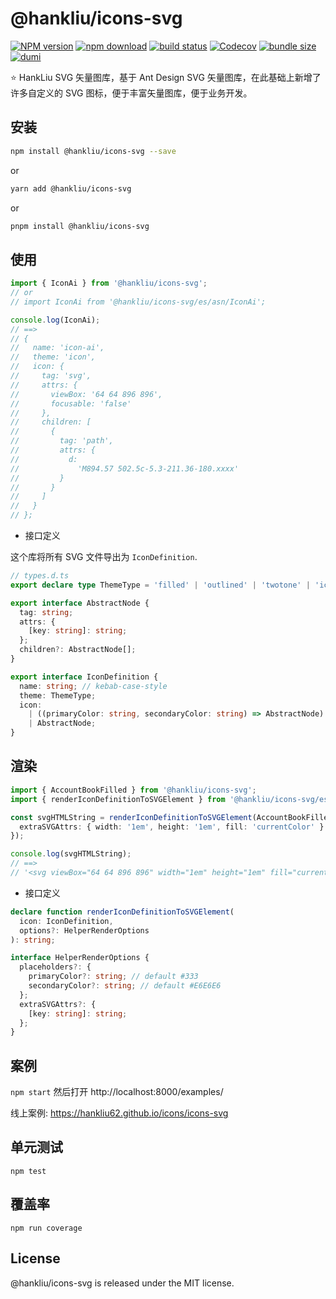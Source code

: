 # @hankliu/icons-svg

[![NPM version][npm-image]][npm-url] [![npm download][download-image]][download-url] [![build status][github-actions-image]][github-actions-url] [![Codecov][codecov-image]][codecov-url] [![bundle size][bundlephobia-image]][bundlephobia-url] [![dumi][dumi-image]][dumi-url]

[npm-image]: http://img.shields.io/npm/v/@hankliu/icons-svg.svg?style=flat-square
[npm-url]: https://www.npmjs.com/package/@hankliu/icons-svg
[travis-image]: https://img.shields.io/travis/hankliu62/icons-svg/master?style=flat-square
[github-actions-image]: https://github.com/hankliu62/icons-svg/workflows/CI/badge.svg
[github-actions-url]: https://github.com/hankliu62/icons-svg/actions
[codecov-image]: https://img.shields.io/codecov/c/github/hankliu62/icons-svg/master.svg?style=flat-square
[codecov-url]: https://app.codecov.io/gh/hankliu62/icons-svg
[download-image]: https://img.shields.io/npm/dm/@hankliu/icons-svg.svg?style=flat-square
[download-url]: https://npmjs.org/package/@hankliu/icons-svg
[bundlephobia-url]: https://bundlephobia.com/package/@hankliu/icons-svg
[bundlephobia-image]: https://badgen.net/bundlephobia/minzip/@hankliu/icons-svg
[dumi-url]: https://github.com/umijs/dumi
[dumi-image]: https://img.shields.io/badge/docs%20by-dumi-blue?style=flat-square

⭐ HankLiu SVG 矢量图库，基于 Ant Design SVG 矢量图库，在此基础上新增了许多自定义的 SVG 图标，便于丰富矢量图库，便于业务开发。

## 安装

```bash
npm install @hankliu/icons-svg --save
```

or

```bash
yarn add @hankliu/icons-svg
```

or

```bash
pnpm install @hankliu/icons-svg
```

## 使用

```ts
import { IconAi } from '@hankliu/icons-svg';
// or
// import IconAi from '@hankliu/icons-svg/es/asn/IconAi';

console.log(IconAi);
// ==>
// {
//   name: 'icon-ai',
//   theme: 'icon',
//   icon: {
//     tag: 'svg',
//     attrs: {
//       viewBox: '64 64 896 896',
//       focusable: 'false'
//     },
//     children: [
//       {
//         tag: 'path',
//         attrs: {
//           d:
//             'M894.57 502.5c-5.3-211.36-180.xxxx'
//         }
//       }
//     ]
//   }
// };
```

- 接口定义

这个库将所有 SVG 文件导出为 `IconDefinition`.

```ts
// types.d.ts
export declare type ThemeType = 'filled' | 'outlined' | 'twotone' | 'icon';

export interface AbstractNode {
  tag: string;
  attrs: {
    [key: string]: string;
  };
  children?: AbstractNode[];
}

export interface IconDefinition {
  name: string; // kebab-case-style
  theme: ThemeType;
  icon:
    | ((primaryColor: string, secondaryColor: string) => AbstractNode)
    | AbstractNode;
}
```

## 渲染

```ts
import { AccountBookFilled } from '@hankliu/icons-svg';
import { renderIconDefinitionToSVGElement } from '@hankliu/icons-svg/es/helpers';

const svgHTMLString = renderIconDefinitionToSVGElement(AccountBookFilled, {
  extraSVGAttrs: { width: '1em', height: '1em', fill: 'currentColor' }
});

console.log(svgHTMLString);
// ==>
// '<svg viewBox="64 64 896 896" width="1em" height="1em" fill="currentColor"><path d="M880 184H712v-64c0-4.4-3.6-8-8-8h-56c-4.4 0-8 3.6-8 8v64H384v-64c0-4.4-3.6-8-8-8h-56c-4.4 0-8 3.6-8 8v64H144c-17.7 0-32 14.3-32 32v664c0 17.7 14.3 32 32 32h736c17.7 0 32-14.3 32-32V216c0-17.7-14.3-32-32-32zM648.3 426.8l-87.7 161.1h45.7c5.5 0 10 4.5 10 10v21.3c0 5.5-4.5 10-10 10h-63.4v29.7h63.4c5.5 0 10 4.5 10 10v21.3c0 5.5-4.5 10-10 10h-63.4V752c0 5.5-4.5 10-10 10h-41.3c-5.5 0-10-4.5-10-10v-51.8h-63.1c-5.5 0-10-4.5-10-10v-21.3c0-5.5 4.5-10 10-10h63.1v-29.7h-63.1c-5.5 0-10-4.5-10-10v-21.3c0-5.5 4.5-10 10-10h45.2l-88-161.1c-2.6-4.8-.9-10.9 4-13.6 1.5-.8 3.1-1.2 4.8-1.2h46c3.8 0 7.2 2.1 8.9 5.5l72.9 144.3 73.2-144.3a10 10 0 0 1 8.9-5.5h45c5.5 0 10 4.5 10 10 .1 1.7-.3 3.3-1.1 4.8z" /></svg>'
```

- 接口定义

```ts
declare function renderIconDefinitionToSVGElement(
  icon: IconDefinition,
  options?: HelperRenderOptions
): string;

interface HelperRenderOptions {
  placeholders?: {
    primaryColor?: string; // default #333
    secondaryColor?: string; // default #E6E6E6
  };
  extraSVGAttrs?: {
    [key: string]: string;
  };
}
```

## 案例

`npm start` 然后打开 http://localhost:8000/examples/

线上案例: https://hankliu62.github.io/icons/icons-svg

## 单元测试

```
npm test
```

## 覆盖率

```
npm run coverage
```

## License

@hankliu/icons-svg is released under the MIT license.
